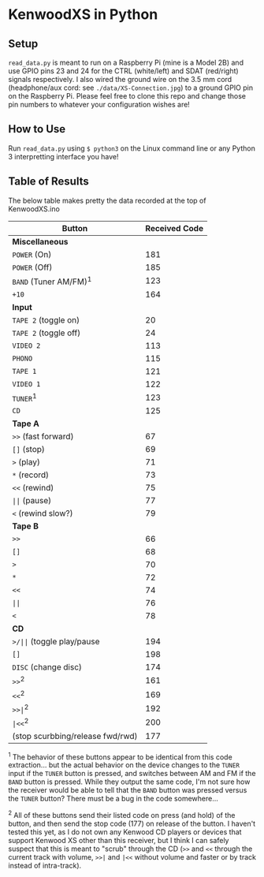 # KenwoodXS in Python

## Setup 

`read_data.py` is meant to run on a Raspberry Pi (mine is a Model 2B) and use GPIO pins 23 and 24 for the CTRL (white/left) and SDAT (red/right) signals respectively. I also wired the ground wire on the 3.5 mm cord (headphone/aux cord: see `./data/XS-Connection.jpg`) to a ground GPIO pin on the Raspberry Pi. Please feel free to clone this repo and change those pin numbers to whatever your configuration wishes are!

## How to Use

Run `read_data.py` using `$ python3` on the Linux command line or any Python 3 interpretting interface you have!

## Table of Results

The below table makes pretty the data recorded at the top of KenwoodXS.ino

| Button | Received Code |
| --- | --- |
| **Miscellaneous** |
| `POWER` (On) | 181 |
| `POWER` (Off) | 185 |
| `BAND` (Tuner AM/FM)<sup>1</sup> | 123 |
| `+10` | 164 |
| **Input** |
| `TAPE 2` (toggle on) | 20 |
| `TAPE 2` (toggle off) | 24 |
| `VIDEO 2` | 113 |
| `PHONO` | 115 |
| `TAPE 1` | 121 |
| `VIDEO 1` | 122 |
| `TUNER`<sup>1</sup> | 123 |
| `CD` | 125 |
| **Tape A** |
| `>>` (fast forward) | 67 |
| `[]` (stop) | 69 |
| `>` (play) | 71 |
| `*` (record) | 73 |
| `<<` (rewind) | 75 |
| `\|\|` (pause) | 77 |
| `<` (rewind slow?) | 79 |
| **Tape B** |
| `>>` | 66 |
| `[]` | 68 |
| `>` | 70 |
| `*` | 72 |
| `<<` | 74 |
| `\|\|` | 76 |
| `<` | 78 |
| **CD** | 
| `>/\|\|` (toggle play/pause | 194 |
| `[]` | 198 |
| `DISC` (change disc) | 174 |
| `>>`<sup>2</sup> | 161 |
| `<<`<sup>2</sup> | 169 |
| `>>\|`<sup>2</sup> | 192 |
| `\|<<`<sup>2</sup> | 200 |
| (stop scurbbing/release fwd/rwd) | 177 |

<sup>1</sup> The behavior of these buttons appear to be identical from this code extraction... but the actual behavior on the device changes to the `TUNER` input if the `TUNER` button is pressed, and switches between AM and FM if the `BAND` button is pressed. While they output the same code, I'm not sure how the receiver would be able to tell that the `BAND` button was pressed versus the `TUNER` button? There must be a bug in the code somewhere...

<sup>2</sup> All of these buttons send their listed code on press (and hold) of the button, and then send the stop code (177) on release of the button. I haven't tested this yet, as I do not own any Kenwood CD players or devices that support Kenwood XS other than this receiver, but I think I can safely suspect that this is meant to "scrub" through the CD (`>>` and `<<` through the current track with volume, `>>|` and `|<<` without volume and faster or by track instead of intra-track).


